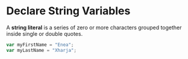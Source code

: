 # Declare String Variables

A **string literal** is a series of zero or more characters grouped together inside single or double quotes.

```js
var myFirstName = "Enea";
var myLastName = "Xharja";
```
